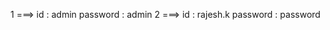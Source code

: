 1    ===>                      id : admin    password : admin
2    ===>                      id : rajesh.k password : password
